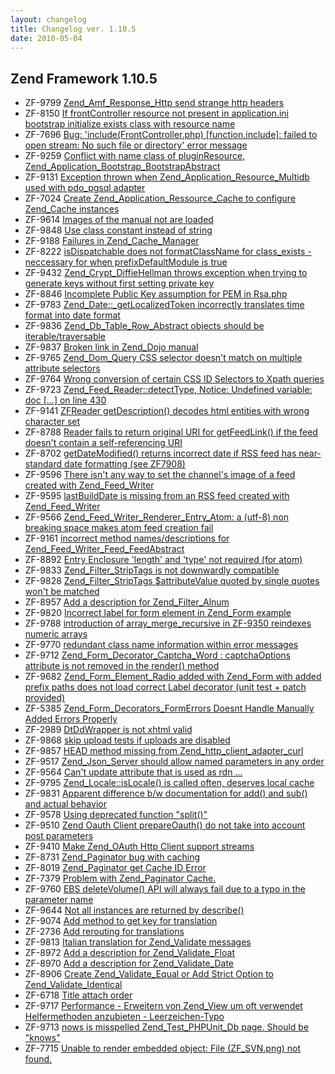 ```yaml
---
layout: changelog
title: Changelog ver. 1.10.5
date: 2010-05-04
---
```


## Zend Framework 1.10.5

- ZF-9799	[Zend_Amf_Response_Http send strange http headers](/issue/browse/ZF-9799)
- ZF-8150	[If frontController resource not present in application.ini bootstrap initialize exists class with resource name](/issue/browse/ZF-8150)
- ZF-7696	[Bug: 'include(FrontController.php) [function.include]: failed to open stream: No such file or directory' error message](/issue/browse/ZF-7696)
- ZF-9259	[Conflict with name class of pluginResource, Zend_Application_Bootstrap_BootstrapAbstract](/issue/browse/ZF-9259)
- ZF-9131	[Exception thrown when Zend_Application_Resource_Multidb used with pdo_pgsql adapter](/issue/browse/ZF-9131)
- ZF-7024	[Create Zend_Application_Ressource_Cache to configure Zend_Cache instances](/issue/browse/ZF-7024)
- ZF-9614	[Images of the manual not are loaded](/issue/browse/ZF-9614)
- ZF-9848	[Use class constant instead of string](/issue/browse/ZF-9848)
- ZF-9188	[Failures in Zend_Cache_Manager](/issue/browse/ZF-9188)
- ZF-8222	[isDispatchable does not formatClassName for class_exists - neccessary for when prefixDefaultModule is true](/issue/browse/ZF-8222)
- ZF-9432	[Zend_Crypt_DiffieHellman throws exception when trying to generate keys without first setting private key](/issue/browse/ZF-9432)
- ZF-8846	[Incomplete Public Key assumption for PEM in Rsa.php](/issue/browse/ZF-8846)
- ZF-9783	[Zend_Date::_getLocalizedToken incorrectly translates time format into date format](/issue/browse/ZF-9783)
- ZF-9836	[Zend_Db_Table_Row_Abstract objects should be iterable/traversable](/issue/browse/ZF-9836)
- ZF-9837	[Broken link in Zend_Dojo manual](/issue/browse/ZF-9837)
- ZF-9765	[Zend_Dom_Query CSS selector doesn't match on multiple attribute selectors](/issue/browse/ZF-9765)
- ZF-9764	[Wrong conversion of certain CSS ID Selectors to Xpath queries](/issue/browse/ZF-9764)
- ZF-9723	[Zend_Feed_Reader::detectType, Notice: Undefined variable: doc [...] on line 430](/issue/browse/ZF-9723)
- ZF-9141	[ZFReader getDescription() decodes html entities with wrong character set](/issue/browse/ZF-9141)
- ZF-8788	[Reader fails to return original URI for getFeedLink() if the feed doesn't contain a self-referencing URI](/issue/browse/ZF-8788)
- ZF-8702	[getDateModified() returns incorrect date if RSS feed has near-standard date formatting (see ZF7908)](/issue/browse/ZF-8702)
- ZF-9596	[There isn't any way to set the channel's image of a feed created with Zend_Feed_Writer](/issue/browse/ZF-9596)
- ZF-9595	[lastBuildDate is missing from an RSS feed created with Zend_Feed_Writer](/issue/browse/ZF-9595)
- ZF-9566	[Zend_Feed_Writer_Renderer_Entry_Atom: a (utf-8) non breaking space makes atom feed creation fail](/issue/browse/ZF-9566)
- ZF-9161	[incorrect method names/descriptions for Zend_Feed_Writer_Feed_FeedAbstract](/issue/browse/ZF-9161)
- ZF-8892	[Entry Enclosure 'length' and 'type' not required (for atom)](/issue/browse/ZF-8892)
- ZF-9833	[Zend_Filter_StripTags is not downwardly compatible ](/issue/browse/ZF-9833)
- ZF-9828	[Zend_Filter_StripTags $attributeValue quoted by single quotes won't be matched](/issue/browse/ZF-9828)
- ZF-8957	[Add a description for Zend_Filter_Alnum](/issue/browse/ZF-8957)
- ZF-9820	[Incorrect label for form element in Zend_Form example](/issue/browse/ZF-9820)
- ZF-9788	[introduction of array_merge_recursive in ZF-9350 reindexes numeric arrays](/issue/browse/ZF-9788)
- ZF-9770	[redundant class name information within error messages](/issue/browse/ZF-9770)
- ZF-9712	[Zend_Form_Decorator_Captcha_Word : captchaOptions attribute is not removed in the render() method](/issue/browse/ZF-9712)
- ZF-9682	[Zend_Form_Element_Radio added with Zend_Form with added prefix paths does not load correct Label decorator (unit test + patch provided)](/issue/browse/ZF-9682)
- ZF-5385	[Zend_Form_Decorators_FormErrors Doesnt Handle Manually Added Errors Properly](/issue/browse/ZF-5385)
- ZF-2989	[DtDdWrapper is not xhtml valid](/issue/browse/ZF-2989)
- ZF-9868	[skip upload tests if uploads are disabled](/issue/browse/ZF-9868)
- ZF-9857	[HEAD method missing from Zend_http_client_adapter_curl](/issue/browse/ZF-9857)
- ZF-9517	[Zend_Json_Server should allow named parameters in any order](/issue/browse/ZF-9517)
- ZF-9564	[Can't update attribute  that is used as rdn ...](/issue/browse/ZF-9564)
- ZF-9795	[Zend_Locale::isLocale() is called often, deserves local cache](/issue/browse/ZF-9795)
- ZF-9831	[Apparent difference b/w documentation for add() and sub() and actual behavior](/issue/browse/ZF-9831)
- ZF-9578	[Using deprecated function "split()"](/issue/browse/ZF-9578)
- ZF-9510	[Zend Oauth Client prepareOauth() do not take into account post parameters](/issue/browse/ZF-9510)
- ZF-9410	[Make Zend_OAuth Http Client support streams](/issue/browse/ZF-9410)
- ZF-8731	[Zend_Paginator bug with caching](/issue/browse/ZF-8731)
- ZF-8019	[Zend_Paginator get Cache ID Error](/issue/browse/ZF-8019)
- ZF-7379	[Problem with Zend_Paginator Cache.](/issue/browse/ZF-7379)
- ZF-9760	[EBS deleteVolume() API will always fail due to a typo in the parameter name](/issue/browse/ZF-9760)
- ZF-9644	[Not all instances are returned by describe()](/issue/browse/ZF-9644)
- ZF-9074	[Add method to get key for translation](/issue/browse/ZF-9074)
- ZF-2736	[Add rerouting for translations](/issue/browse/ZF-2736)
- ZF-9813	[Italian translation for Zend_Validate messages](/issue/browse/ZF-9813)
- ZF-8972	[Add a description for Zend_Validate_Float](/issue/browse/ZF-8972)
- ZF-8970	[Add a description for Zend_Validate_Date](/issue/browse/ZF-8970)
- ZF-8906	[Create Zend_Validate_Equal or Add Strict Option to Zend_Validate_Identical](/issue/browse/ZF-8906)
- ZF-6718	[Title attach order](/issue/browse/ZF-6718)
- ZF-9717	[Performance - Erweitern von Zend_View um oft verwendet Helfermethoden anzubieten - Leerzeichen-Typo](/issue/browse/ZF-9717)
- ZF-9713	[nows is misspelled Zend_Test_PHPUnit_Db page.  Should be "knows"](/issue/browse/ZF-9713)
- ZF-7715	[Unable to render embedded object: File (ZF_SVN.png) not found.](/issue/browse/ZF-7715)

